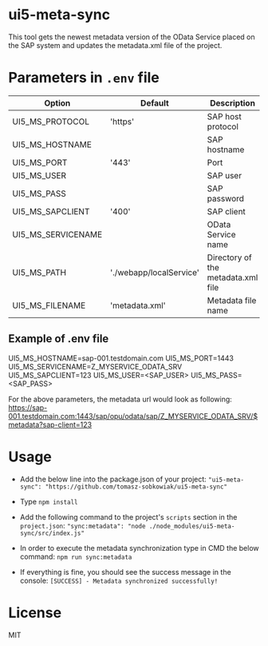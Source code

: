 
# ui5-meta-sync

  This tool gets the newest metadata version of the OData Service placed on the SAP system and updates the metadata.xml file of the project.

# Parameters in ```.env``` file
| Option              | Default                 | Description |
|---------------------|-------------------------|-------------|
| UI5_MS_PROTOCOL     | 'https'                 | SAP host protocol
| UI5_MS_HOSTNAME     |                         | SAP hostname
| UI5_MS_PORT         | '443'                   | Port
| UI5_MS_USER         |                         | SAP user
| UI5_MS_PASS         |                         | SAP password
| UI5_MS_SAPCLIENT    | '400'                   | SAP client
| UI5_MS_SERVICENAME  |                         | OData Service name
| UI5_MS_PATH         | './webapp/localService' | Directory of the metadata.xml file
| UI5_MS_FILENAME     | 'metadata.xml'          | Metadata file name

## Example of .env file

UI5_MS_HOSTNAME=sap-001.testdomain.com
UI5_MS_PORT=1443
UI5_MS_SERVICENAME=Z_MYSERVICE_ODATA_SRV
UI5_MS_SAPCLIENT=123
UI5_MS_USER=<SAP_USER>
UI5_MS_PASS=<SAP_PASS>

For the above parameters, the metadata url would look as following:
https://sap-001.testdomain.com:1443/sap/opu/odata/sap/Z_MYSERVICE_ODATA_SRV/$metadata?sap-client=123

# Usage

  - Add the below line into the package.json of your project:
    ```"ui5-meta-sync": "https://github.com/tomasz-sobkowiak/ui5-meta-sync"```
  - Type ```npm install```
  - Add the following command to the project's ```scripts``` section in the ```project.json```:
    ```"sync:metadata": "node ./node_modules/ui5-meta-sync/src/index.js"```
  
  - In order to execute the metadata synchronization type in CMD the below command:
    ```npm run sync:metadata```
  
  - If everything is fine, you should see the success message in the console:
    ```[SUCCESS] - Metadata synchronized successfully!```

# License

  MIT